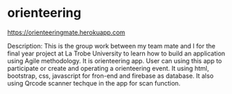 # orienteering
https://orienteeringmate.herokuapp.com

Description: 
This is the group work between my team mate and I for the final year project at La Trobe University to learn how to build an application using Agile methodology. 
It is orienteering app. User can using this app to participate or create and operating a orienteering event.
It using html, bootstrap, css, javascript for fron-end and firebase as database. It also using Qrcode scanner techque in the app for scan function.
